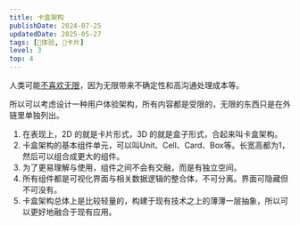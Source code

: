 ```yaml
---
title: 卡盒架构
publishDate: 2024-07-25
updatedDate: 2025-05-27
tags: [💓体验, 🎴卡片]
level: 3
top: 4
---
```


人类可能[不喜欢无限](https://home.lushisang.com/life/家园观/)，因为无限带来不确定性和高沟通处理成本等。

所以可以考虑设计一种用户体验架构，所有内容都是受限的，无限的东西只是在外链里单独列出。

1. 在表现上，2D 的就是卡片形式，3D 的就是盒子形式，合起来叫卡盒架构。
2. 卡盒架构的基本组件单元，可以叫Unit、Cell、Card、Box等。长宽高都为1，然后可以组合成更大的组件。
3. 为了更易理解与使用，组件之间不会有交融，而是有独立空间。
4. 所有组件都是可视化界面与相关数据逻辑的整合体，不可分离。界面可隐藏但不可没有。
5. 卡盒架构总体上是比较轻量的，构建于现有技术之上的薄薄一层抽象，所以可以更好地融合于现有应用。
